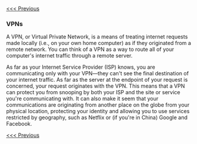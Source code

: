 [<<< Previous](authentication.md)

### VPNs

A VPN, or Virtual Private Network, is a means of treating internet requests made locally (i.e., on your own home computer) as if they originated from a remote network. You can think of a VPN as a way to route all of your computer's internet traffic through a remote server.

As far as your Internet Service Provider (ISP) knows, you are communicating only with your VPN—they can't see the final destination of your internet traffic. As far as the server at the endpoint of your request is concerned, your request originates with the VPN. This means that a VPN can protect you from snooping by both your ISP and the site or service you're communicating with. It can also make it seem that your communications are originating from another place on the globe from your physical location, protecting your identity and allowing you to use services restricted by geography, such as Netflix or (if you're in China) Google and Facebook.

[<<< Previous](authentication.md)
